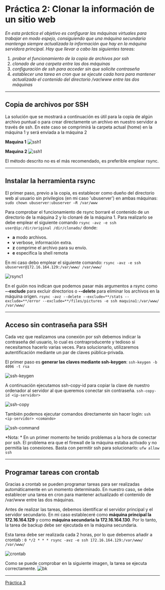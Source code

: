 # Práctica 2: Clonar la información de un sitio web

*En esta práctica el objetivo es configurar las máquinas virtuales para trabajar en modo
espejo, consiguiendo que una máquina secundaria mantenga siempre actualizada la
información que hay en la máquina servidora principal.
Hay que llevar a cabo las siguientes tareas:*
1. *probar el funcionamiento de la copia de archivos por ssh*
2. *clonado de una carpeta entre las dos máquinas*
3. *configuración de ssh para acceder sin que solicite contraseña*
4. *establecer una tarea en cron que se ejecute cada hora para mantener actualizado el contenido del directorio /var/www entre las dos máquinas*

----

## Copia de archivos por SSH

La solución que se mostrará a continuación es útil para la copia de algún archivo puntual o para crear directamente un archivo en nuestro servidor a través de ssh. En este caso se comprimirá la carpeta actual (home) en la máquina 1 y será enviada a la máquina 2 

**Maquina 1**
![ssh1](./img/copia1.png)

**Maquina 2**
![ssh1](./img/copia2.png)


El método descrito no es el más recomendado, es preferible emplear rsync.

-------
## Instalar la herramienta rsync

El primer paso, previo a la copia, es establecer como dueño del directorio web al usuario sin privilegios (en mi caso 'ubuserver') en ambas máquinas: `sudo chown ubuserver:ubuserver –R /var/www`

Para comprobar el funcionamiento de rsync borraré el contenido de un directorio de la máquina 2 y lo clonaré de la máquina 1. Para realizarlo se debe emplear el siguiente comando `rsync -avz -e ssh user@ip:/dir/original /dir/clonado/` donde:
* **a**  modo archivos.
* **v**  verbose, información extra.
* **z**  comprime el archivo para su envío.
* **e**  especifica la shell remota

En mi caso debo emplear el siguiente comando:
`rsync -avz -e ssh ubuserver@172.16.164.129:/var/www/ /var/www/`

![rsync1](./img/rsync1.png)

En el guión nos indican que podemos pasar más argumentos a rsync como **--exclude** para excluir directorios o **--delete** para eliminar los archivos en la máquina origen.
`rsync -avz --delete --exclude=**/stats --exclude=**/error --exclude=**/files/pictures -e ssh maquina1:/var/www/ /var/www/`

----

## Acceso sin contraseña para SSH

Cada vez que realizamos una conexión por ssh debemos indicar la contraseña del usuario, lo cual es contraproducente y tedioso si necesitamos hacerlo varias veces. Para solucionarlo, utilizaremos autentificación mediante un par de claves pública-privada.

El primer paso es **generar las claves mediante ssh-keygen**:
`ssh-keygen -b 4096 -t rsa`

![ssh-keygen](./img/ssh-keygen.png)

A continuación ejecutamos ssh-copy-id para copiar la clave de nuestro ordenador al servidor al que queremos conectar sin contraseña.
`ssh-copy-id <ip-servidor>`

![ssh-copy](./img/ssh-copy.png)

También podemos ejecutar comandos directamente sin hacer login:
`ssh <ip-servidor> <comando>`

![ssh-command](./img/command.png)

*Nota: * En un primer momento he tenido problemas a la hora de conectar por ssh. El problema era que el firewall de la máquina estaba activado y no permitía las conexiones. Basta con permitir ssh para solucionarlo:
`ufw allow ssh`

------
## Programar tareas con crontab

Gracias a crontab se pueden programar tareas para ser realizadas automáticamente en un momento determinado. En nuestro caso, se debe establecer una tarea en cron para mantener actualizado el contenido de /var/www entre las dos máquinas.

Antes de realizar las tareas, debemos identificar el servidor principal y el servidor secundario. En mi caso estableceré como **máquina principal la 172.16.164.129** y como **máquina secundaria la 172.16.164.130**. Por lo tanto, la tarea de backup debe ser ejecutada en la máquina secundaria.

Esta tarea debe ser realizada cada 2 horas, por lo que debemos añadir a crontab :
`0 */2 * * * rsync -avz -e ssh 172.16.164.129:/var/www/ /var/www/`

![crontab](./img/crontab.png)

Como se puede comprobar en la siguiente imagen, la tarea se ejecuta correctamente.
![bk](./img/bk.png)

----
[Práctica 3](../practica3/practica3.md)